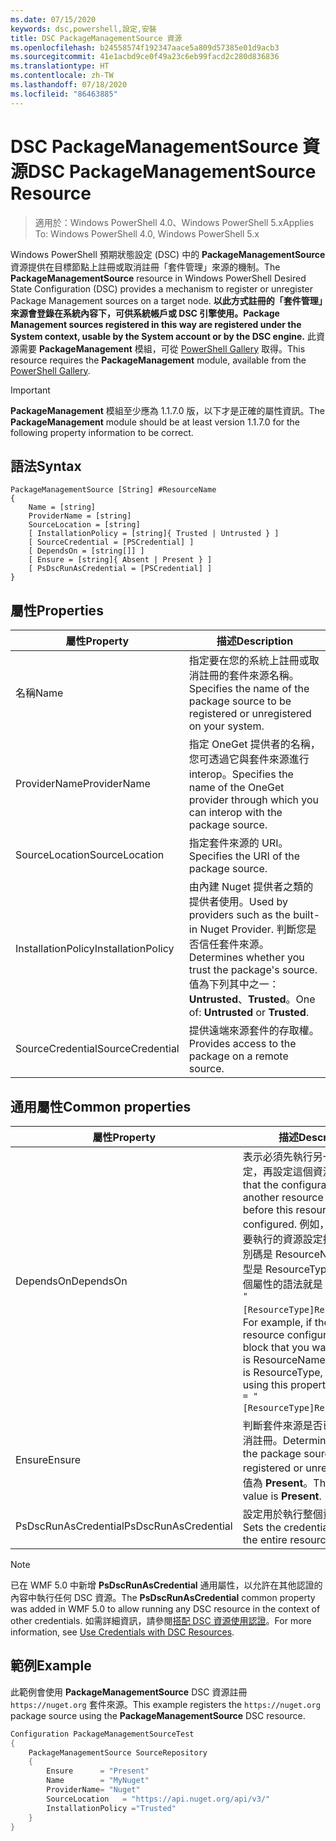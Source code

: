 ```yaml
---
ms.date: 07/15/2020
keywords: dsc,powershell,設定,安裝
title: DSC PackageManagementSource 資源
ms.openlocfilehash: b24558574f192347aace5a809d57385e01d9acb3
ms.sourcegitcommit: 41e1acbd9ce0f49a23c6eb99facd2c280d836836
ms.translationtype: HT
ms.contentlocale: zh-TW
ms.lasthandoff: 07/18/2020
ms.locfileid: "86463885"
---
```

# <a name="dsc-packagemanagementsource-resource"></a><span data-ttu-id="09d25-103">DSC PackageManagementSource 資源</span><span class="sxs-lookup"><span data-stu-id="09d25-103">DSC PackageManagementSource Resource</span></span>

> <span data-ttu-id="09d25-104">適用於：Windows PowerShell 4.0、Windows PowerShell 5.x</span><span class="sxs-lookup"><span data-stu-id="09d25-104">Applies To: Windows PowerShell 4.0, Windows PowerShell 5.x</span></span>

<span data-ttu-id="09d25-105">Windows PowerShell 預期狀態設定 (DSC) 中的 **PackageManagementSource** 資源提供在目標節點上註冊或取消註冊「套件管理」來源的機制。</span><span class="sxs-lookup"><span data-stu-id="09d25-105">The **PackageManagementSource** resource in Windows PowerShell Desired State Configuration (DSC) provides a mechanism to register or unregister Package Management sources on a target node.</span></span>
<span data-ttu-id="09d25-106">**以此方式註冊的「套件管理」來源會登錄在系統內容下，可供系統帳戶或 DSC 引擎使用。**</span><span class="sxs-lookup"><span data-stu-id="09d25-106">**Package Management sources registered in this way are registered under the System context, usable by the System account or by the DSC engine.**</span></span> <span data-ttu-id="09d25-107">此資源需要 **PackageManagement** 模組，可從 [PowerShell Gallery](https://PowerShellGallery.com) 取得。</span><span class="sxs-lookup"><span data-stu-id="09d25-107">This resource requires the **PackageManagement** module, available from the [PowerShell Gallery](https://PowerShellGallery.com).</span></span>

> [!IMPORTANT]
> <span data-ttu-id="09d25-108">**PackageManagement** 模組至少應為 1.1.7.0 版，以下才是正確的屬性資訊。</span><span class="sxs-lookup"><span data-stu-id="09d25-108">The **PackageManagement** module should be at least version 1.1.7.0 for the following property information to be correct.</span></span>

## <a name="syntax"></a><span data-ttu-id="09d25-109">語法</span><span class="sxs-lookup"><span data-stu-id="09d25-109">Syntax</span></span>

```Syntax
PackageManagementSource [String] #ResourceName
{
    Name = [string]
    ProviderName = [string]
    SourceLocation = [string]
    [ InstallationPolicy = [string]{ Trusted | Untrusted } ]
    [ SourceCredential = [PSCredential] ]
    [ DependsOn = [string[]] ]
    [ Ensure = [string]{ Absent | Present } ]
    [ PsDscRunAsCredential = [PSCredential] ]
}
```

## <a name="properties"></a><span data-ttu-id="09d25-110">屬性</span><span class="sxs-lookup"><span data-stu-id="09d25-110">Properties</span></span>

|<span data-ttu-id="09d25-111">屬性</span><span class="sxs-lookup"><span data-stu-id="09d25-111">Property</span></span> |<span data-ttu-id="09d25-112">描述</span><span class="sxs-lookup"><span data-stu-id="09d25-112">Description</span></span> |
|---|---|
|<span data-ttu-id="09d25-113">名稱</span><span class="sxs-lookup"><span data-stu-id="09d25-113">Name</span></span> |<span data-ttu-id="09d25-114">指定要在您的系統上註冊或取消註冊的套件來源名稱。</span><span class="sxs-lookup"><span data-stu-id="09d25-114">Specifies the name of the package source to be registered or unregistered on your system.</span></span> |
|<span data-ttu-id="09d25-115">ProviderName</span><span class="sxs-lookup"><span data-stu-id="09d25-115">ProviderName</span></span> |<span data-ttu-id="09d25-116">指定 OneGet 提供者的名稱，您可透過它與套件來源進行 interop。</span><span class="sxs-lookup"><span data-stu-id="09d25-116">Specifies the name of the OneGet provider through which you can interop with the package source.</span></span> |
|<span data-ttu-id="09d25-117">SourceLocation</span><span class="sxs-lookup"><span data-stu-id="09d25-117">SourceLocation</span></span> |<span data-ttu-id="09d25-118">指定套件來源的 URI。</span><span class="sxs-lookup"><span data-stu-id="09d25-118">Specifies the URI of the package source.</span></span> |
|<span data-ttu-id="09d25-119">InstallationPolicy</span><span class="sxs-lookup"><span data-stu-id="09d25-119">InstallationPolicy</span></span> |<span data-ttu-id="09d25-120">由內建 Nuget 提供者之類的提供者使用。</span><span class="sxs-lookup"><span data-stu-id="09d25-120">Used by providers such as the built-in Nuget Provider.</span></span> <span data-ttu-id="09d25-121">判斷您是否信任套件來源。</span><span class="sxs-lookup"><span data-stu-id="09d25-121">Determines whether you trust the package's source.</span></span> <span data-ttu-id="09d25-122">值為下列其中之一：**Untrusted**、**Trusted**。</span><span class="sxs-lookup"><span data-stu-id="09d25-122">One of: **Untrusted** or **Trusted**.</span></span> |
|<span data-ttu-id="09d25-123">SourceCredential</span><span class="sxs-lookup"><span data-stu-id="09d25-123">SourceCredential</span></span> |<span data-ttu-id="09d25-124">提供遠端來源套件的存取權。</span><span class="sxs-lookup"><span data-stu-id="09d25-124">Provides access to the package on a remote source.</span></span> |

## <a name="common-properties"></a><span data-ttu-id="09d25-125">通用屬性</span><span class="sxs-lookup"><span data-stu-id="09d25-125">Common properties</span></span>

|<span data-ttu-id="09d25-126">屬性</span><span class="sxs-lookup"><span data-stu-id="09d25-126">Property</span></span> |<span data-ttu-id="09d25-127">描述</span><span class="sxs-lookup"><span data-stu-id="09d25-127">Description</span></span> |
|---|---|
|<span data-ttu-id="09d25-128">DependsOn</span><span class="sxs-lookup"><span data-stu-id="09d25-128">DependsOn</span></span> |<span data-ttu-id="09d25-129">表示必須先執行另一個資源的設定，再設定這個資源。</span><span class="sxs-lookup"><span data-stu-id="09d25-129">Indicates that the configuration of another resource must run before this resource is configured.</span></span> <span data-ttu-id="09d25-130">例如，如果第一個想要執行的資源設定指令碼區塊識別碼是 ResourceName，而其類型是 ResourceType，則使用這個屬性的語法就是 `DependsOn = "[ResourceType]ResourceName"`。</span><span class="sxs-lookup"><span data-stu-id="09d25-130">For example, if the ID of the resource configuration script block that you want to run first is ResourceName and its type is ResourceType, the syntax for using this property is `DependsOn = "[ResourceType]ResourceName"`.</span></span> |
|<span data-ttu-id="09d25-131">Ensure</span><span class="sxs-lookup"><span data-stu-id="09d25-131">Ensure</span></span> |<span data-ttu-id="09d25-132">判斷套件來源是否已註冊或已取消註冊。</span><span class="sxs-lookup"><span data-stu-id="09d25-132">Determines whether the package source is to be registered or unregistered.</span></span> <span data-ttu-id="09d25-133">預設值為 **Present**。</span><span class="sxs-lookup"><span data-stu-id="09d25-133">The default value is **Present**.</span></span> |
|<span data-ttu-id="09d25-134">PsDscRunAsCredential</span><span class="sxs-lookup"><span data-stu-id="09d25-134">PsDscRunAsCredential</span></span> |<span data-ttu-id="09d25-135">設定用於執行整個資源的認證。</span><span class="sxs-lookup"><span data-stu-id="09d25-135">Sets the credential for running the entire resource as.</span></span> |

> [!NOTE]
> <span data-ttu-id="09d25-136">已在 WMF 5.0 中新增 **PsDscRunAsCredential** 通用屬性，以允許在其他認證的內容中執行任何 DSC 資源。</span><span class="sxs-lookup"><span data-stu-id="09d25-136">The **PsDscRunAsCredential** common property was added in WMF 5.0 to allow running any DSC resource in the context of other credentials.</span></span> <span data-ttu-id="09d25-137">如需詳細資訊，請參閱[搭配 DSC 資源使用認證](../../../configurations/runasuser.md)。</span><span class="sxs-lookup"><span data-stu-id="09d25-137">For more information, see [Use Credentials with DSC Resources](../../../configurations/runasuser.md).</span></span>

## <a name="example"></a><span data-ttu-id="09d25-138">範例</span><span class="sxs-lookup"><span data-stu-id="09d25-138">Example</span></span>

<span data-ttu-id="09d25-139">此範例會使用 **PackageManagementSource** DSC 資源註冊 `https://nuget.org` 套件來源。</span><span class="sxs-lookup"><span data-stu-id="09d25-139">This example registers the `https://nuget.org` package source using the **PackageManagementSource** DSC resource.</span></span>

```powershell
Configuration PackageManagementSourceTest
{
    PackageManagementSource SourceRepository
    {
        Ensure      = "Present"
        Name        = "MyNuget"
        ProviderName= "Nuget"
        SourceLocation   = "https://api.nuget.org/api/v3/"
        InstallationPolicy ="Trusted"
    }
}
```
